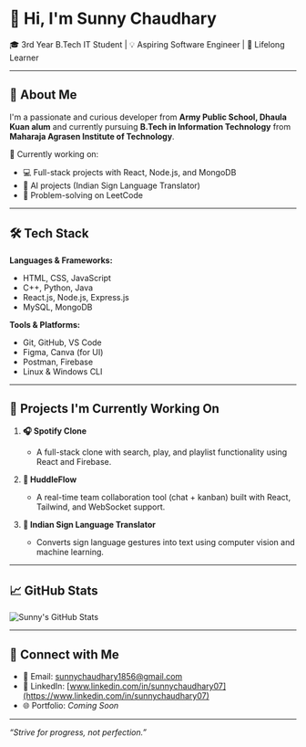 # 👋 Hi, I'm Sunny Chaudhary

🎓 3rd Year B.Tech IT Student | 💡 Aspiring Software Engineer | 🧠 Lifelong Learner

---

## 🚀 About Me

I'm a passionate and curious developer from **Army Public School, Dhaula Kuan alum** and currently pursuing **B.Tech in Information Technology** from **Maharaja Agrasen Institute of Technology**.

🔭 Currently working on:
- 💻 Full-stack projects with React, Node.js, and MongoDB
- 🧠 AI projects (Indian Sign Language Translator)
- 🧩 Problem-solving on LeetCode

---

## 🛠️ Tech Stack

**Languages & Frameworks:**
- HTML, CSS, JavaScript
- C++, Python, Java
- React.js, Node.js, Express.js
- MySQL, MongoDB

**Tools & Platforms:**
- Git, GitHub, VS Code
- Figma, Canva (for UI)
- Postman, Firebase
- Linux & Windows CLI

---

## 📂 Projects I'm Currently Working On

1. **🎧 Spotify Clone**
   - A full-stack clone with search, play, and playlist functionality using React and Firebase.

2. **💬 HuddleFlow**
   - A real-time team collaboration tool (chat + kanban) built with React, Tailwind, and WebSocket support.

3. **👐 Indian Sign Language Translator**
   - Converts sign language gestures into text using computer vision and machine learning.

---

## 📈 GitHub Stats

![Sunny's GitHub Stats](https://github-readme-stats.vercel.app/api?username=sunnnyyx&show_icons=true&theme=radical)

---

## 🔗 Connect with Me

- 📧 Email: sunnychaudhary1856@gmail.com  
- 💼 LinkedIn: [www.linkedin.com/in/sunnychaudhary07](https://www.linkedin.com/in/sunnychaudhary07)  
- 🌐 Portfolio: _Coming Soon_

---

_“Strive for progress, not perfection.”_
